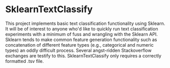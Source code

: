 # SklearnTextClassify


This project implements basic text classification functionality using Sklearn. It will be of interest to anyone who'd like to  quickly run text classification experiments with a minimum of fuss and wrangling with the Sklearn API. Sklearn tends to make common feature generation functionality such as concatenation of different feature types (e.g., categorical and numeric types) an oddly difficult process. Several angst-ridden Stackoverflow exchanges are testify to this. SklearnTextClassify only requires a correctly formatted .tsv file. 
